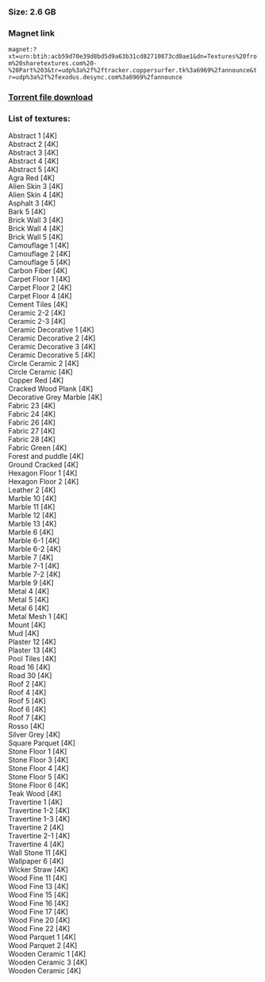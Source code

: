 ### Size: 2.6 GB
  
### Magnet link
`magnet:?xt=urn:btih:acb59d70e39d8bd5d9a63b31cd82710873cd0ae1&dn=Textures%20from%20sharetextures.com%20-%20Part%203&tr=udp%3a%2f%2ftracker.coppersurfer.tk%3a6969%2fannounce&tr=udp%3a%2f%2fexodus.desync.com%3a6969%2fannounce`  
  
### [Torrent file download](https://github.com/Kimbatt/cc0-textures/raw/master/sharetextures.com/Part%203/Textures%20from%20sharetextures.com%20-%20Part%203.torrent)  
  
### List of textures:
  
Abstract 1 [4K]  
Abstract 2 [4K]  
Abstract 3 [4K]  
Abstract 4 [4K]  
Abstract 5 [4K]  
Agra Red [4K]  
Alien Skin 3 [4K]  
Alien Skin 4 [4K]  
Asphalt 3 [4K]  
Bark 5 [4K]  
Brick Wall 3 [4K]  
Brick Wall 4 [4K]  
Brick Wall 5 [4K]  
Camouflage 1 [4K]  
Camouflage 2 [4K]  
Camouflage 5 [4K]  
Carbon Fiber [4K]  
Carpet Floor 1 [4K]  
Carpet Floor 2 [4K]  
Carpet Floor 4 [4K]  
Cement Tiles [4K]  
Ceramic 2-2 [4K]  
Ceramic 2-3 [4K]  
Ceramic Decorative 1 [4K]  
Ceramic Decorative 2 [4K]  
Ceramic Decorative 3 [4K]  
Ceramic Decorative 5 [4K]  
Circle Ceramic 2 [4K]  
Circle Ceramic [4K]  
Copper Red [4K]  
Cracked Wood Plank [4K]  
Decorative Grey Marble [4K]  
Fabric 23 [4K]  
Fabric 24 [4K]  
Fabric 26 [4K]  
Fabric 27 [4K]  
Fabric 28 [4K]  
Fabric Green [4K]  
Forest and puddle [4K]  
Ground Cracked [4K]  
Hexagon Floor 1 [4K]  
Hexagon Floor 2 [4K]  
Leather 2 [4K]  
Marble 10 [4K]  
Marble 11 [4K]  
Marble 12 [4K]  
Marble 13 [4K]  
Marble 6 [4K]  
Marble 6-1 [4K]  
Marble 6-2 [4K]  
Marble 7 [4K]  
Marble 7-1 [4K]  
Marble 7-2 [4K]  
Marble 9 [4K]  
Metal 4 [4K]  
Metal 5 [4K]  
Metal 6 [4K]  
Metal Mesh 1 [4K]  
Mount [4K]  
Mud [4K]  
Plaster 12 [4K]  
Plaster 13 [4K]  
Pool Tiles [4K]  
Road 16 [4K]  
Road 30 [4K]  
Roof 2 [4K]  
Roof 4 [4K]  
Roof 5 [4K]  
Roof 6 [4K]  
Roof 7 [4K]  
Rosso [4K]  
Silver Grey [4K]  
Square Parquet [4K]  
Stone Floor 1 [4K]  
Stone Floor 3 [4K]  
Stone Floor 4 [4K]  
Stone Floor 5 [4K]  
Stone Floor 6 [4K]  
Teak Wood [4K]  
Travertine 1 [4K]  
Travertine 1-2 [4K]  
Travertine 1-3 [4K]  
Travertine 2 [4K]  
Travertine 2-1 [4K]  
Travertine 4 [4K]  
Wall Stone 11 [4K]  
Wallpaper 6 [4K]  
Wicker Straw [4K]  
Wood Fine 11 [4K]  
Wood Fine 13 [4K]  
Wood Fine 15 [4K]  
Wood Fine 16 [4K]  
Wood Fine 17 [4K]  
Wood Fine 20 [4K]  
Wood Fine 22 [4K]  
Wood Parquet 1 [4K]  
Wood Parquet 2 [4K]  
Wooden Ceramic 1 [4K]  
Wooden Ceramic 3 [4K]  
Wooden Ceramic [4K]
